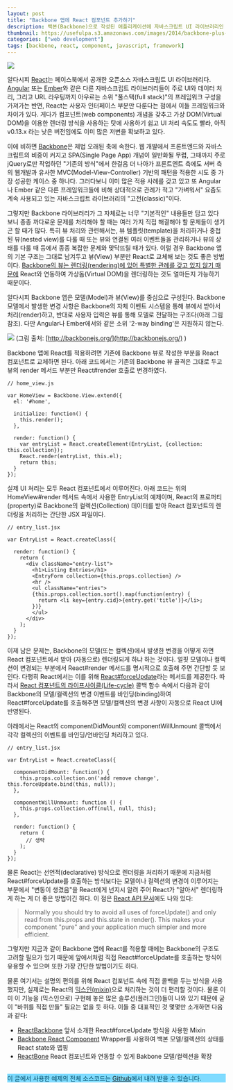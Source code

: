 ```yaml
---
layout: post
title: "Backbone 앱에 React 컴포넌트 추가하기"
description: 백본(Backbone)으로 작성된 애플리케이션에 자바스크립트 UI 라이브러리인 리액트(React)를 추가하는 방법을 간단하게 정리해 보았습니다.
thumbnail: https://usefulpa.s3.amazonaws.com/images/2014/backbone-plus-react.png
categories: ["web development"]
tags: [backbone, react, component, javascript, framework]
---
```


![](https://usefulpa.s3.amazonaws.com/images/2014/backbone-plus-react.png)

알다시피 [React](https://facebook.github.io/react/index.html)는 페이스북에서 공개한 오픈소스 자바스크립트 UI 라이브러리다. [Angular](https://angularjs.org/) 또는 [Ember](http://emberjs.com/)와 같은 다른 자바스크립트 라이브러리들이 주로 UI와 데이터 처리, 그리고 URL 라우팅까지 아우르는 소위 "풀스택(full stack)"의 프레임워크 구성을 가져가는 반면, React는 사용자 인터페이스 부분만 다룬다는 점에서 이들 프레임워크와 차이가 있다. 게다가 컴포넌트(web components) 개념을 갖추고 가상 DOM(Virtual DOM)을 이용한 렌더링 방식을 사용하는 탓에 사용하기 쉽고 UI 처리 속도도 빨라, 아직 v0.13.x 라는 낮은 버전임에도 이미 많은 저변을 확보하고 있다.

이에 비하면 [Backbone](http://backbonejs.org/)은 제법 오래된 축에 속한다. 웹 개발에서 프론트엔드와 자바스크립트의 비중이 커지고 SPA(Single Page App) 개념이 일반화될 무렵, 그때까지 주로 jQuery로만 작업하던 "기존의 방식"에서 한걸음 더 나아가 프론트엔트 측에도 서버 측의 웹개발과 유사한 MVC(Model-View-Controller) 기반의 패턴을 적용한 시도 중 가장 성공한 케이스 중 하나다. 그러다보니 이미 많은 적용 사례를 갖고 있고 또 Angular나 Ember 같은 다른 프레임워크들에 비해 상대적으로 관례가 적고 "가벼워서" 요즘도 계속 사용되고 있는 자바스크립트 라이브러리의 "고전(classic)"이다.

그렇지만 Backbone 라이브러리가 그 자체로는 너무 "기본적인" 내용들만 담고 있다 보니 종종 까다로운 문제를 처리해야 할 때는 여러 가지 직접 해결해야 할 문제들이 생기곤 할 때가 많다. 특히 뷰 처리와 관련해서는, 뷰 템플릿(template)을 처리하거나 중첩된 뷰(nested view)를 다룰 때 또는 뷰와 연결된 여러 이벤트들을 관리하거나 뷰의 상태를 다룰 때 등에서 종종 복잡한 문제와 맞닥뜨릴 때가 있다. 이럴 경우 Backbone 앱의 기본 구조는 그대로 남겨두고 뷰(View) 부분만 React로 교체해 보는 것도 좋은 방법이다. [Backbone의 뷰는 렌더링(rendering)에 있어 특별한 관례를 갖고 있지 않기 때문에](http://backbonejs.org/#View-rendering) React와 연동하여 가상돔(Virtual DOM)을 렌더링하는 것도 얼마든지 가능하기 때문이다.

알다시피 Backbone 앱은 모델(Model)과 뷰(View)를 중심으로 구성된다. Backbone 모델에서 발생한 변경 사항은 Backbone의 자체 이벤트 시스템을 통해 뷰에서 받아서 처리(render)하고, 반대로 사용자 입력은 뷰를 통해 모델로 전달하는 구조다(아래 그림 참조). 다만 Angular나 Ember에서와 같은 소위 '2-way binding'은 지원하지 않는다.

![](https://usefulpa.s3.amazonaws.com/images/2014/backbone-model-view.png)
(그림 출처: [http://backbonejs.org/](http://backbonejs.org/) )

Backbone 앱에 React를 적용하려면 기존에 Backbone 뷰로 작성한 부분을 React 컴포넌트로 교체하면 된다. 아래 코드에서는 기존의 Backbone 뷰 골격은 그대로 두고 뷰의 render 메서드 부분만 React#render 호출로 변경하였다.

	// home_view.js
	
	var HomeView = Backbone.View.extend({
	  el: '#home',
	
	  initialize: function() {
	    this.render();
	  },
	  
	  render: function() {
	    var entryList = React.createElement(EntryList, {collection: this.collection});
	    React.render(entryList, this.el);
	    return this;
	  }
	});

실제 UI 처리는 모두 React 컴포넌트에서 이루어진다. 아래 코드는 위의 HomeView#render 메서드 속에서 사용한 EntryList의 예제이며, React의 프로퍼티(property)로 Backbone의 컬렉션(Collection) 데이터를 받아 React 컴포넌트의 렌더링을 처리하는 간단한 JSX 파일이다.

	// entry_list.jsx
	
	var EntryList = React.createClass({
	
	  render: function() {
	    return (
	      <div className="entry-list">
	        <h1>Listing Entries</h1>
	        <EntryForm collection={this.props.collection} />
	        <hr />
	        <ul className="entries">
	        {this.props.collection.sort().map(function(entry) {
	          return <li key={entry.cid}>{entry.get('title')}</li>;
	        })}
	        </ul>
	      </div>
	    );
	  }
	});

이제 남은 문제는, Backbone의 모델(또는 컬렉션)에서 발생한 변경을 어떻게 하면 React 컴포넌트에서 받아 (자동으로) 렌더링되게 하냐 하는 것이다. 얼핏 모델이나 컬렉션이 변경되는 부분에서 React#render 메서드를 명시적으로 호출해 주면 간단할 듯 보인다. 다행히 React에서는 이를 위해 [React#forceUpdate](https://facebook.github.io/react/docs/component-api.html#forceupdate)라는 메서드를 제공한다. 따라서 [React 컴포넌트의 라이프사이클(Life-cycle)](https://facebook.github.io/react/docs/component-specs.html) 콜백 함수 속에서 다음과 같이 Backbone의 모델/컬렉션의 변경 이벤트를 바인딩(binding)하여 React#forceUpdate를 호출해주면 모델/컬렉션의 변경 사항이 자동으로 React UI에 반영된다.

아래에서는 React의 componentDidMount와 componentWillUnmount 콜백에서 각각 컬렉션의 이벤트를 바인딩/언바인딩 처리하고 있다.

	// entry_list.jsx
	
	var EntryList = React.createClass({
	
	  componentDidMount: function() {
	    this.props.collection.on('add remove change', this.forceUpdate.bind(this, null));
	  },
	
	  componentWillUnmount: function () {
	    this.props.collection.off(null, null, this);
	  },
	  
	  render: function() {
	    return (
	      // 생략
	    );
	  }
	});


물론 React는 선언적(declarative) 방식으로 렌더링을 처리하기 때문에 지금처럼 React#forceUpdate를 호출하는 방식보다는 모델이나 컬렉션의 변경이 이루어지는 부분에서 "변동이 생겼음"을 React에게 넌지시 알려 주어 React가 "알아서" 렌더링하게 하는 게 더 좋은 방법이긴 하다. 이 점은 [React API 문서](https://facebook.github.io/react/docs/component-api.html#forceupdate)에도 나와 있다:

> Normally you should try to avoid all uses of forceUpdate() and only read from this.props and this.state in render(). This makes your component "pure" and your application much simpler and more efficient.

그렇지만 지금과 같이 Backbone 앱에 React를 적용할 때에는 Backbone의 구조도 고려할 필요가 있기 때문에 앞에서처럼 직접 React#forceUpdate를 호출하는 방식이 유용할 수 있으며 또한 가장 간단한 방법이기도 하다. 

물론 여기서는 설명의 편의를 위해 React 컴포넌트 속에 직접 콜백을 두는 방식을 사용했지만, 실제로는 React의 [믹스인(mixin)](https://facebook.github.io/react/docs/reusable-components.html#mixins)으로 처리하는 것이 더 편리할 것이다. 물론 이미 이 기능을 (믹스인으로) 구현해 놓은 많은 솔루션(플러그인)들이 나와 있기 때문에 굳이 "바퀴를 직접 만들" 필요는 없을 듯 하다. 이들 중 대표적인 것 몇몇만 소개하면 다음과 같다:

- [ReactBackbone](https://github.com/clayallsopp/react.backbone) 앞서 소개한 React#forceUpdate 방식을 사용한 Mixin
- [Backbone React Component](http://magalhas.github.io/backbone-react-component/) Wrapper를 사용하여 백본 모델/컬렉션의 상태를 React state와 맵핑
- [ReactBone](https://github.com/andrejewski/reactbone)  React 컴포넌트와 연동할 수 있게 Bakbone 모델/컬렉션을 확장

<br/>
<div class="panel panel-default">
  <div class="panel-body" style="background: #7FDBFF; color: hsla(197, 100%, 20%, 1.0);">
이 글에서 사용한 예제의 전체 소스코드는 <a href="https://github.com/usefulparadigm/backbone-reactjs">Github</a>에서 내려 받을 수 있습니다. 
  </div>
</div>
